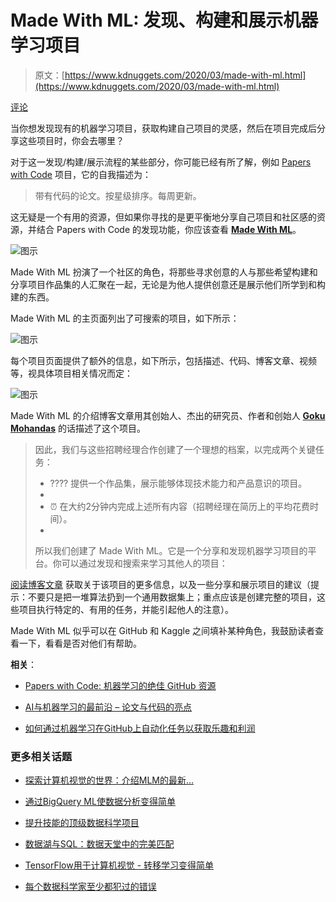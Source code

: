 # Made With ML: 发现、构建和展示机器学习项目

> 原文：[https://www.kdnuggets.com/2020/03/made-with-ml.html](https://www.kdnuggets.com/2020/03/made-with-ml.html)

[评论](#comments)

当你想发现现有的机器学习项目，获取构建自己项目的灵感，然后在项目完成后分享这些项目时，你会去哪里？

对于这一发现/构建/展示流程的某些部分，你可能已经有所了解，例如 [Papers with Code](/2018/12/papers-with-code-fantastic-github-resource-machine-learning.html) 项目，它的自我描述为：

> 带有代码的论文。按星级排序。每周更新。

这无疑是一个有用的资源，但如果你寻找的是更平衡地分享自己项目和社区感的资源，并结合 Papers with Code 的发现功能，你应该查看 **[Made With ML](https://madewithml.com/)**。

![图示](../Images/d53053aba36785c5f3d176851ec437f4.png)

Made With ML 扮演了一个社区的角色，将那些寻求创意的人与那些希望构建和分享项目作品集的人汇聚在一起，无论是为他人提供创意还是展示他们所学到和构建的东西。

Made With ML 的主页面列出了可搜索的项目，如下所示：

![图示](../Images/3ef30d2cefbd3ea0569494d258c2af10.png)

每个项目页面提供了额外的信息，如下所示，包括描述、代码、博客文章、视频等，视具体项目相关情况而定：

![图示](../Images/29f51eb9f903fe35ac14baab38494aa9.png)

Made With ML 的介绍博客文章用其创始人、杰出的研究员、作者和创始人 **[Goku Mohandas](https://www.linkedin.com/in/goku/)** 的话描述了这个项目。

> 因此，我们与这些招聘经理合作创建了一个理想的档案，以完成两个关键任务：
> 
> +   ???? 提供一个作品集，展示能够体现技术能力和产品意识的项目。
> +   
> +   ⏰ 在大约2分钟内完成上述所有内容（招聘经理在简历上的平均花费时间）。
> +   
> 所以我们创建了 Made With ML。它是一个分享和发现机器学习项目的平台。你可以通过发现和搜索来学习其他人的项目：

[阅读博客文章](https://medium.com/@madewithml/standing-out-when-applying-for-ml-jobs-7f509ecf2d57) 获取关于该项目的更多信息，以及一些分享和展示项目的建议（提示：不要只是把一堆算法扔到一个通用数据集上；重点应该是创建完整的项目，这些项目执行特定的、有用的任务，并能引起他人的注意）。

Made With ML 似乎可以在 GitHub 和 Kaggle 之间填补某种角色，我鼓励读者查看一下，看看是否对他们有帮助。

**相关**：

+   [Papers with Code: 机器学习的绝佳 GitHub 资源](/2018/12/papers-with-code-fantastic-github-resource-machine-learning.html)

+   [AI与机器学习的最前沿 – 论文与代码的亮点](/2019/02/paperswithcode-ai-machine-learning-highlights.html)

+   [如何通过机器学习在GitHub上自动化任务以获取乐趣和利润](/2019/05/automate-tasks-github-machine-learning-fun-profit.html)

### 更多相关话题

+   [探索计算机视觉的世界：介绍MLM的最新…](https://www.kdnuggets.com/2024/01/mlm-discover-the-world-of-computer-vision-ebook)

+   [通过BigQuery ML使数据分析变得简单](https://www.kdnuggets.com/machine-learning-made-simple-for-data-analysts-with-bigquery-ml)

+   [提升技能的顶级数据科学项目](https://www.kdnuggets.com/2022/04/top-data-science-projects-build-skills.html)

+   [数据湖与SQL：数据天堂中的完美匹配](https://www.kdnuggets.com/2023/01/data-lakes-sql-match-made-data-heaven.html)

+   [TensorFlow用于计算机视觉 - 转移学习变得简单](https://www.kdnuggets.com/2022/01/tensorflow-computer-vision-transfer-learning-made-easy.html)

+   [每个数据科学家至少都犯过的错误](https://www.kdnuggets.com/2022/09/mistake-every-data-scientist-made-least.html)
